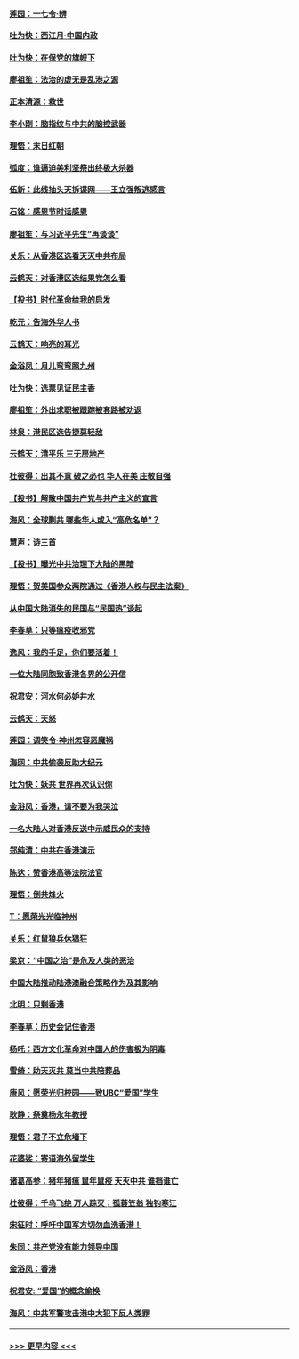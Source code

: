 #### [莲园：一七令‧辨](../pages/nsc993/n11692558.md?t=12012211) 
#### [吐为快：西江月·中国内政](../pages/nsc993/n11692071.md?t=12012211) 
#### [吐为快：在保党的旗帜下](../pages/nsc993/n11691188.md?t=12012211) 
#### [廖祖笙：法治的虚无是乱港之源](../pages/nsc993/n11690605.md?t=12012211) 
#### [正本清源：救世](../pages/nsc993/n11689134.md?t=12012211) 
#### [李小刚：脑指纹与中共的脑控武器](../pages/nsc993/n11688900.md?t=12012211) 
#### [理悟：末日红朝](../pages/nsc993/n11688829.md?t=12012211) 
#### [弧度：谁逼迫美利坚祭出终极大杀器](../pages/nsc993/n11688735.md?t=12012211) 
#### [伍新：此线抽头天拆谍网——王立强叛逃感言](../pages/nsc993/n11687981.md?t=12012211) 
#### [石铭：感恩节时话感恩](../pages/nsc993/n11687568.md?t=12012211) 
#### [廖祖笙：与习近平先生“再谈谈”](../pages/nsc993/n11687005.md?t=12012211) 
#### [关乐：从香港区选看天灭中共布局](../pages/nsc993/n11686647.md?t=12012211) 
#### [云鹤天：对香港区选结果党怎么看](../pages/nsc993/n11686216.md?t=12012211) 
#### [【投书】时代革命给我的启发](../pages/nsc993/n11684287.md?t=12012211) 
#### [乾元：告海外华人书](../pages/nsc993/n11684044.md?t=12012211) 
#### [云鹤天：响亮的耳光](../pages/nsc993/n11684254.md?t=12012211) 
#### [金浴凤：月儿弯弯照九州](../pages/nsc993/n11684231.md?t=12012211) 
#### [吐为快：选票见证民主香](../pages/nsc993/n11684206.md?t=12012211) 
#### [廖祖笙：外出求职被跟踪被套路被劝返](../pages/nsc993/n11683874.md?t=12012211) 
#### [林泉：港民区选告捷莫轻敌](../pages/nsc993/n11683930.md?t=12012211) 
#### [云鹤天：清平乐 三无房地产](../pages/nsc993/n11681521.md?t=12012211) 
#### [杜彼得：出其不意 破之必也 华人在美 庄敬自强](../pages/nsc993/n11679554.md?t=12012211) 
#### [【投书】解散中国共产党与共产主义的宣言](../pages/nsc993/n11679177.md?t=12012211) 
#### [海风：全球剿共 哪些华人或入“高危名单”？](../pages/nsc993/n11678617.md?t=12012211) 
#### [慧声：诗三首](../pages/nsc993/n11678848.md?t=12012211) 
#### [【投书】曝光中共治理下大陆的黑暗](../pages/nsc993/n11678674.md?t=12012211) 
#### [理悟：贺美国参众两院通过《香港人权与民主法案》](../pages/nsc993/n11678104.md?t=12012211) 
#### [从中国大陆消失的民国与“民国热”谈起](../pages/nsc993/n11678075.md?t=12012211) 
#### [李春草：只等瘟疫收邪党](../pages/nsc993/n11677308.md?t=12012211) 
#### [逸风：我的手足，你们要活着！](../pages/nsc993/n11676352.md?t=12012211) 
#### [一位大陆同胞致香港各界的公开信](../pages/nsc993/n11675761.md?t=12012211) 
#### [祝君安：河水何必妒井水](../pages/nsc993/n11675746.md?t=12012211) 
#### [云鹤天：天怒](../pages/nsc993/n11675718.md?t=12012211) 
#### [莲园：调笑令‧神州怎容恶魔祸](../pages/nsc993/n11675648.md?t=12012211) 
#### [海网：中共偷袭反助大纪元](../pages/nsc993/n11673515.md?t=12012211) 
#### [吐为快：妖共 世界再次认识你](../pages/nsc993/n11673506.md?t=12012211) 
#### [金浴凤：香港，请不要为我哭泣](../pages/nsc993/n11673248.md?t=12012211) 
#### [一名大陆人对香港反送中示威民众的支持](../pages/nsc993/n11672615.md?t=12012211) 
#### [郑纯清：中共在香港演示](../pages/nsc993/n11670539.md?t=12012211) 
#### [陈达：赞香港高等法院法官](../pages/nsc993/n11669542.md?t=12012211) 
#### [理悟：倒共烽火](../pages/nsc993/n11668844.md?t=12012211) 
#### [T：愿荣光光临神州](../pages/nsc993/n11668421.md?t=12012211) 
#### [关乐：红鼠狼兵休猖狂](../pages/nsc993/n11668378.md?t=12012211) 
#### [梁京：“中国之治”是危及人类的恶治](../pages/nsc993/n11668328.md?t=12012211) 
#### [中国大陆推动陆港澳融合策略作为及其影响](../pages/nsc993/n11668157.md?t=12012211) 
#### [北明：只剩香港](../pages/nsc993/n11668002.md?t=12012211) 
#### [李春草：历史会记住香港](../pages/nsc993/n11667927.md?t=12012211) 
#### [杨吒：西方文化革命对中国人的伤害极为阴毒](../pages/nsc993/n11664521.md?t=12012211) 
#### [雪绮：助天灭共 莫当中共陪葬品](../pages/nsc993/n11662650.md?t=12012211) 
#### [唐风：愿荣光归校园——致UBC“爱国”学生](../pages/nsc993/n11662194.md?t=12012211) 
#### [耿静：祭奠杨永年教授](../pages/nsc993/n11662514.md?t=12012211) 
#### [理悟：君子不立危墙下](../pages/nsc993/n11662172.md?t=12012211) 
#### [花婆娑：寄语海外留学生](../pages/nsc993/n11662121.md?t=12012211) 
#### [诸葛高参：猪年猪瘟 鼠年鼠疫 天灭中共 谁挡谁亡](../pages/nsc993/n11661980.md?t=12012211) 
#### [杜彼得：千鸟飞绝 万人踪灭；孤蓑笠翁 独钓寒江](../pages/nsc993/n11661170.md?t=12012211) 
#### [宋征时：呼吁中国军方切勿血洗香港！](../pages/nsc993/n11415318.md?t=12012211) 
#### [朱同：共产党没有能力领导中国](../pages/nsc993/n11660421.md?t=12012211) 
#### [金浴凤：香港](../pages/nsc993/n11660419.md?t=12012211) 
#### [祝君安: “爱国”的概念偷换](../pages/nsc993/n11659706.md?t=12012211) 
#### [海风：中共军警攻击港中大犯下反人类罪](../pages/nsc993/n11659632.md?t=12012211) 

----
#### [ >>> 更早内容 <<< ](../indexes/nsc993-earlier.md)
